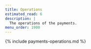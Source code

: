 ```yaml
---
title: Operations
estimated_read: 6
description: |
  The operations of the payments.
menu_order: 1900
---
```


{% include payments-operations.md %}
